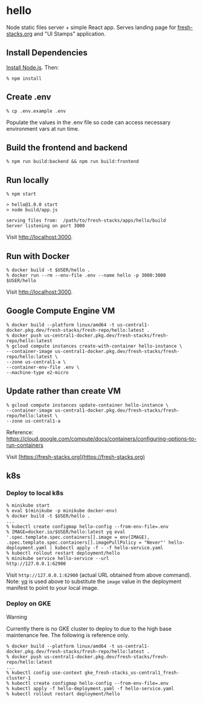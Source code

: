 # hello
Node static files server + simple React app. Serves landing page for [fresh-stacks.org](https://fresh-stacks.org/) and "UI Stamps" application.

## Install Dependencies

[Install Node.js](https://nodejs.org/en/download). Then:

```console
% npm install
```

## Create .env
```console
% cp .env.example .env
```

Populate the values in the .env file so code can access necessary environment vars at run time.

## Build the frontend and backend
```console
% npm run build:backend && npm run build:frontend
```

## Run locally
```console
% npm start

> hello@1.0.0 start
> node build/app.js

serving files from:  /path/to/fresh-stacks/apps/hello/build
Server listening on port 3000
```

Visit [http://localhost:3000](http://localhost:3000).

## Run with Docker
```console
% docker build -t $USER/hello .
% docker run --rm --env-file .env --name hello -p 3000:3000 $USER/hello
```

Visit [http://localhost:3000](http://localhost:3000).

## Google Compute Engine VM
```
% docker build --platform linux/amd64 -t us-central1-docker.pkg.dev/fresh-stacks/fresh-repo/hello:latest .
% docker push us-central1-docker.pkg.dev/fresh-stacks/fresh-repo/hello:latest
% gcloud compute instances create-with-container hello-instance \
--container-image us-central1-docker.pkg.dev/fresh-stacks/fresh-repo/hello:latest \
--zone us-central1-a \
--container-env-file .env \
--machine-type e2-micro
```

## Update rather than create VM
```
% gcloud compute instances update-container hello-instance \
--container-image us-central1-docker.pkg.dev/fresh-stacks/fresh-repo/hello:latest \
--zone us-central1-a
```

Reference: https://cloud.google.com/compute/docs/containers/configuring-options-to-run-containers

Visit [https://fresh-stacks.org](https://fresh-stacks.org)

## k8s

### Deploy to local k8s
```console
% minikube start
% eval $(minikube -p minikube docker-env)
% docker build -t $USER/hello .
...
% kubectl create configmap hello-config --from-env-file=.env
% IMAGE=docker.io/$USER/hello:latest yq eval '.spec.template.spec.containers[].image = env(IMAGE), .spec.template.spec.containers[].imagePullPolicy = "Never"' hello-deployment.yaml | kubectl apply -f - -f hello-service.yaml
% kubectl rollout restart deployment/hello
% minikube service hello-service --url
http://127.0.0.1:62900
```

Visit `http://127.0.0.1:62900` (actual URL obtained from above command). Note: [yq](https://github.com/mikefarah/yq) is used above to substitute the `image` value in the deployment manifest to point to your local image.

### Deploy on GKE

> [!WARNING]  
> Currently there is no GKE cluster to deploy to due to the high base maintenance fee. The following is reference only.

```console
% docker build --platform linux/amd64 -t us-central1-docker.pkg.dev/fresh-stacks/fresh-repo/hello:latest .
% docker push us-central1-docker.pkg.dev/fresh-stacks/fresh-repo/hello:latest
...
% kubectl config use-context gke_fresh-stacks_us-central1_fresh-cluster-1 
% kubectl create configmap hello-config --from-env-file=.env
% kubectl apply -f hello-deployment.yaml -f hello-service.yaml
% kubectl rollout restart deployment/hello
```